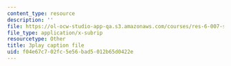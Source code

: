 ```yaml
---
content_type: resource
description: ''
file: https://ol-ocw-studio-app-qa.s3.amazonaws.com/courses/res-6-007-signals-and-systems-spring-2011/f04e67c702fc5e56bad5012b65d0422e_mmkOAMOw73U.vtt
file_type: application/x-subrip
resourcetype: Other
title: 3play caption file
uid: f04e67c7-02fc-5e56-bad5-012b65d0422e
---
```

